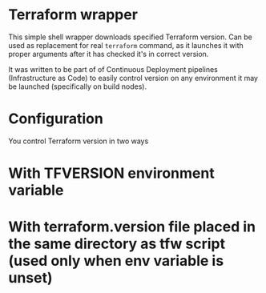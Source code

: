 # Terraform wrapper
This simple shell wrapper downloads specified Terraform version. Can be used as replacement for real ```terraform``` command, as it launches it with proper arguments after it has checked it's in correct version.

It was written to be part of of Continuous Deployment pipelines (Infrastructure as Code) to easily control version on any environment it may be launched (specifically on build nodes).

# Configuration
You control Terraform version in two ways
  # With **TFVERSION** environment variable
  # With **terraform.version** file placed in the same directory as **tfw** script (used only when env variable is unset)
